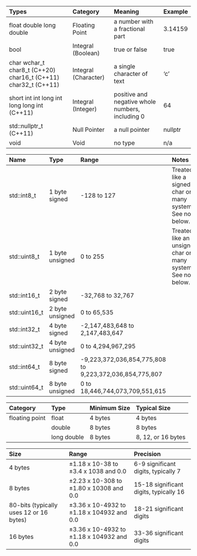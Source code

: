 | Types                                                        | Category             | Meaning                                          | Example |
| :----------------------------------------------------------- | :------------------- | :----------------------------------------------- | :------ |
| float double long double                                     | Floating Point       | a number with a fractional part                  | 3.14159 |
| bool                                                         | Integral (Boolean)   | true or false                                    | true    |
| char wchar_t char8_t (C++20) char16_t (C++11) char32_t (C++11) | Integral (Character) | a single character of text                       | ‘c’     |
| short int int long int long long int (C++11)                 | Integral (Integer)   | positive and negative whole numbers, including 0 | 64      |
| std::nullptr_t (C++11)                                       | Null Pointer         | a null pointer                                   | nullptr |
| void                                                         | Void                 | no type                                          | n/a     |



| Name          | Type            | Range                                                   | Notes                                                        |
| :------------ | :-------------- | :------------------------------------------------------ | :----------------------------------------------------------- |
| std::int8_t   | 1 byte signed   | -128 to 127                                             | Treated like a signed char on many systems. See note below.  |
| std::uint8_t  | 1 byte unsigned | 0 to 255                                                | Treated like an unsigned char on many systems. See note below. |
| std::int16_t  | 2 byte signed   | -32,768 to 32,767                                       |                                                              |
| std::uint16_t | 2 byte unsigned | 0 to 65,535                                             |                                                              |
| std::int32_t  | 4 byte signed   | -2,147,483,648 to 2,147,483,647                         |                                                              |
| std::uint32_t | 4 byte unsigned | 0 to 4,294,967,295                                      |                                                              |
| std::int64_t  | 8 byte signed   | -9,223,372,036,854,775,808 to 9,223,372,036,854,775,807 |                                                              |
| std::uint64_t | 8 byte unsigned | 0 to 18,446,744,073,709,551,615                         |                                                              |



| Category       | Type        | Minimum Size | Typical Size       |
| :------------- | :---------- | :----------- | :----------------- |
| floating point | float       | 4 bytes      | 4 bytes            |
|                | double      | 8 bytes      | 8 bytes            |
|                | long double | 8 bytes      | 8, 12, or 16 bytes |


| Size                                    | Range                                     | Precision                              |
| :-------------------------------------- | :---------------------------------------- | :------------------------------------- |
| 4 bytes                                 | ±1.18 x 10-38 to ±3.4 x 1038 and 0.0      | 6-9 significant digits, typically 7    |
| 8 bytes                                 | ±2.23 x 10-308 to ±1.80 x 10308 and 0.0   | 15-18 significant digits, typically 16 |
| 80-bits (typically uses 12 or 16 bytes) | ±3.36 x 10-4932 to ±1.18 x 104932 and 0.0 | 18-21 significant digits               |
| 16 bytes                                | ±3.36 x 10-4932 to ±1.18 x 104932 and 0.0 | 33-36 significant digits               |
